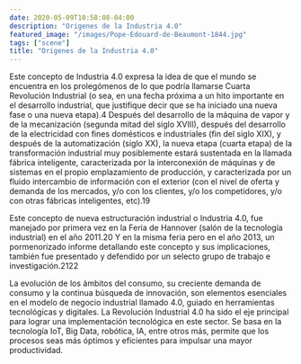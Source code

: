 ```yaml
---
date: 2020-05-09T10:58:08-04:00
description: "Origenes de la Industria 4.0"
featured_image: "/images/Pope-Edouard-de-Beaumont-1844.jpg"
tags: ["scene"]
title: "Origenes de la Industria 4.0"
---
```


Este concepto de Industria 4.0 expresa la idea de que el mundo se encuentra en los prolegómenos de lo que podría llamarse Cuarta Revolución Industrial (o sea, en una fecha próxima a un hito importante en el desarrollo industrial, que justifique decir que se ha iniciado una nueva fase o una nueva etapa).4​ Después del desarrollo de la máquina de vapor y de la mecanización (segunda mitad del siglo XVIII), después del desarrollo de la electricidad con fines domésticos e industriales (fin del siglo XIX), y después de la automatización (siglo XX), la nueva etapa (cuarta etapa) de la transformación industrial muy posiblemente estará sustentada en la llamada fábrica inteligente, caracterizada por la interconexión de máquinas y de sistemas en el propio emplazamiento de producción, y caracterizada por un fluido intercambio de información con el exterior (con el nivel de oferta y demanda de los mercados, y/o con los clientes, y/o los competidores, y/o con otras fábricas inteligentes, etc).19​

Este concepto de nueva estructuración industrial o Industria 4.0, fue manejado por primera vez en la Feria de Hannover (salón de la tecnología industrial) en el año 2011.20​ Y en la misma feria pero en el año 2013, un pormenorizado informe detallando este concepto y sus implicaciones, también fue presentado y defendido por un selecto grupo de trabajo e investigación.21​22​

La evolución de los ámbitos del consumo, su creciente demanda de consumo y la continua búsqueda de innovación, son elementos esenciales en el modelo de negocio industrial llamado 4.0, guiado en herramientas tecnológicas y digitales. La Revolución Industrial 4.0 ha sido el eje principal para lograr una implementación tecnológica en este sector. Se basa en la tecnología IoT, Big Data, robótica, IA, entre otros más, permite que los procesos seas más óptimos y eficientes para impulsar una mayor productividad.
